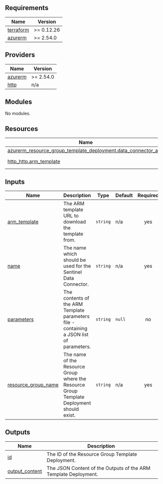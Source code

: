 <!-- BEGIN_TF_DOCS -->
## Requirements

| Name                                                                      | Version    |
|---------------------------------------------------------------------------|------------|
| <a name="requirement_terraform"></a> [terraform](#requirement\_terraform) | >= 0.12.26 |
| <a name="requirement_azurerm"></a> [azurerm](#requirement\_azurerm)       | >= 2.54.0  |

## Providers

| Name                                                          | Version   |
|---------------------------------------------------------------|-----------|
| <a name="provider_azurerm"></a> [azurerm](#provider\_azurerm) | >= 2.54.0 |
| <a name="provider_http"></a> [http](#provider\_http)          | n/a       |

## Modules

No modules.

## Resources

| Name                                                                                                                                                                                | Type        |
|-------------------------------------------------------------------------------------------------------------------------------------------------------------------------------------|-------------|
| [azurerm_resource_group_template_deployment.data_connector_arm](https://registry.terraform.io/providers/hashicorp/azurerm/latest/docs/resources/resource_group_template_deployment) | resource    |
| [http_http.arm_template](https://registry.terraform.io/providers/hashicorp/http/latest/docs/data-sources/http)                                                                      | data source |

## Inputs

| Name                                                                                            | Description                                                                               | Type     | Default | Required |
|-------------------------------------------------------------------------------------------------|-------------------------------------------------------------------------------------------|----------|---------|:--------:|
| <a name="input_arm_template"></a> [arm\_template](#input\_arm\_template)                        | The ARM template URL to download the template from.                                       | `string` | n/a     |   yes    |
| <a name="input_name"></a> [name](#input\_name)                                                  | The name which should be used for the Sentinel Data Connector.                            | `string` | n/a     |   yes    |
| <a name="input_parameters"></a> [parameters](#input\_parameters)                                | The contents of the ARM Template parameters file - containing a JSON list of parameters.  | `string` | `null`  |    no    |
| <a name="input_resource_group_name"></a> [resource\_group\_name](#input\_resource\_group\_name) | The name of the Resource Group where the Resource Group Template Deployment should exist. | `string` | n/a     |   yes    |

## Outputs

| Name                                                                             | Description                                                     |
|----------------------------------------------------------------------------------|-----------------------------------------------------------------|
| <a name="output_id"></a> [id](#output\_id)                                       | The ID of the Resource Group Template Deployment.               |
| <a name="output_output_content"></a> [output\_content](#output\_output\_content) | The JSON Content of the Outputs of the ARM Template Deployment. |
<!-- END_TF_DOCS -->